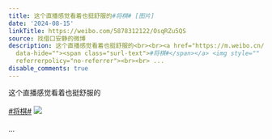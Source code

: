 ```yaml
---
title: 这个直播感觉看着也挺舒服的#将棋# [图片]
date: '2024-08-15'
linkTitle: https://weibo.com/5878312122/OsqRZu5QS
source: 找借口安静的微博
description: 这个直播感觉看着也挺舒服的<br><br><a href="https://m.weibo.cn/search?containerid=231522type%3D1%26t%3D10%26q%3D%23%E5%B0%86%E6%A3%8B%23&amp;isnewpage=1"
  data-hide=""><span class="surl-text">#将棋#</span></a> <img style="" src="https://tvax3.sinaimg.cn/large/006pONvQgy1hsoxuf45jej30zn0mr4jo.jpg"
  referrerpolicy="no-referrer"><br><br> ...
disable_comments: true
---
```

这个直播感觉看着也挺舒服的<br><br><a href="https://m.weibo.cn/search?containerid=231522type%3D1%26t%3D10%26q%3D%23%E5%B0%86%E6%A3%8B%23&amp;isnewpage=1" data-hide=""><span class="surl-text">#将棋#</span></a> <img style="" src="https://tvax3.sinaimg.cn/large/006pONvQgy1hsoxuf45jej30zn0mr4jo.jpg" referrerpolicy="no-referrer"><br><br> ...
